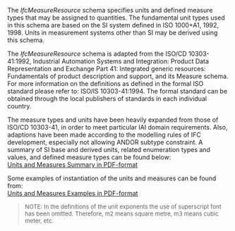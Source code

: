The _IfcMeasureResource_ schema specifies units and defined measure types that may be assigned to quantities. The fundamental unit types used in this schema are based on the SI system defined in ISO 1000+A1, 1992, 1998. Units in measurement systems other than SI may be derived using this schema.

The _IfcMeasureResource_ schema is adapted from the ISO/CD 10303-41:1992, Industrial Automation Systems and Integration: Product Data Representation and Exchange Part 41: Integrated generic resources: Fundamentals of product description and support, and its Measure schema. For more information on the definitions as defined in the formal ISO standard please refer to: ISO/IS 10303-41:1994. The formal standard can be obtained through the local publishers of standards in each individual country.

The measure types and units have been heavily expanded from those of ISO/CD 10303-41, in order to meet particular IAI domain requirements. Also, adaptions have been made according to the modelling rules of IFC development, especially not allowing ANDOR subtype constraint. A summary of SI base and derived units, related enumeration types and values, and defined measure types can be found below:  
[Units and Measures
		Summary in PDF-format](lexical/text/IFC_2x2_UnitsMeasures_Summary.pdf)

Some examples of instantiation of the units and measures can be found from:  
[Units and
		Measures Examples in PDF-format](lexical/text/IFC_2x2_MeasureUnit_Examples.pdf)

> <font size="-1">NOTE: In the definitions of the unit exponents
		the use of superscript font has been omitted. Therefore, m2 means square metre,
		m3 means cubic meter, etc. </font>